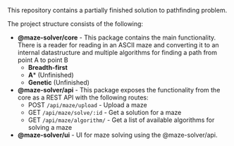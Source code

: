 This repository contains a partially finished solution to pathfinding problem.

The project structure consists of the following:
  * **@maze-solver/core** - This package contains the main functionality. There
    is a reader for reading in an ASCII maze and converting it to an internal
    datastructure and multiple algorithms for finding a path from point A to
    point B
    * **Breadth-first**
    * **A*** (Unfinished)
    * **Genetic** (Unfinished)
  * **@maze-solver/api** - This package exposes the functionality from the core
    as a REST API with the following routes:
    * POST `/api/maze/upload` - Upload a maze
    * GET `/api/maze/solve/:id` - Get a solution for a maze
    * GET `/api/maze/algorithm/` - Get a list of available algorithms for solving a maze
  * **@maze-solver/ui** - UI for maze solving using the @maze-solver/api.
